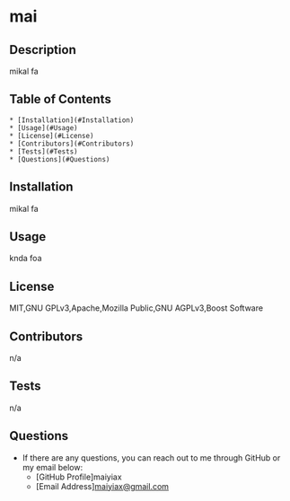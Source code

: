
  # mai

  ## Description
  mikal fa

  ## Table of Contents
    * [Installation](#Installation)
    * [Usage](#Usage)
    * [License](#License)
    * [Contributors](#Contributors)
    * [Tests](#Tests)
    * [Questions](#Questions)

  
  ## Installation
  mikal fa

  ## Usage
  knda foa 

  ## License
  MIT,GNU GPLv3,Apache,Mozilla Public,GNU AGPLv3,Boost Software

  ## Contributors
  n/a

  ## Tests
  n/a

  ## Questions
  * If there are any questions, you can reach out to me through GitHub or my email below:
    * [GitHub Profile]maiyiax
    * [Email Address]maiyiax@gmail.com
  
